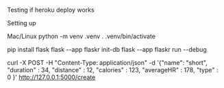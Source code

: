 Testing if heroku deploy works

Setting up

Mac/Linux
python -m venv .venv
. .venv/bin/activate

pip install flask
flask --app flaskr init-db
flask --app flaskr run --debug

curl -X POST -H "Content-Type: application/json" -d '{"name": "short", "duration" : 34, "distance" : 12, "calories" : 123, "averageHR" : 178, "type" : 0 }' http://127.0.0.1:5000/create

